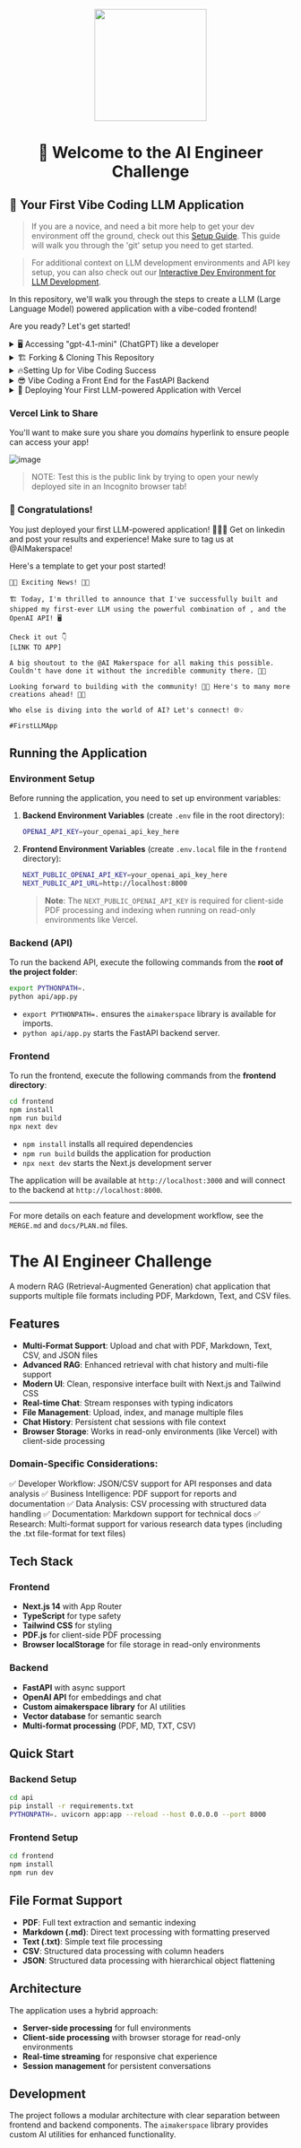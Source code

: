 <p align = "center" draggable=”false” ><img src="https://github.com/AI-Maker-Space/LLM-Dev-101/assets/37101144/d1343317-fa2f-41e1-8af1-1dbb18399719" 
     width="200px"
     height="auto"/>
</p>


## <h1 align="center" id="heading"> 👋 Welcome to the AI Engineer Challenge</h1>

## 🤖 Your First Vibe Coding LLM Application

> If you are a novice, and need a bit more help to get your dev environment off the ground, check out this [Setup Guide](docs/GIT_SETUP.md). This guide will walk you through the 'git' setup you need to get started.

> For additional context on LLM development environments and API key setup, you can also check out our [Interactive Dev Environment for LLM Development](https://github.com/AI-Maker-Space/Interactive-Dev-Environment-for-AI-Engineers).

In this repository, we'll walk you through the steps to create a LLM (Large Language Model) powered application with a vibe-coded frontend!

Are you ready? Let's get started!

<details>
  <summary>🖥️ Accessing "gpt-4.1-mini" (ChatGPT) like a developer</summary>

1. Head to [this notebook](https://colab.research.google.com/drive/1sT7rzY_Lb1_wS0ELI1JJfff0NUEcSD72?usp=sharing) and follow along with the instructions!

2. Complete the notebook and try out your own system/assistant messages!

That's it! Head to the next step and start building your application!

</details>


<details>
  <summary>🏗️ Forking & Cloning This Repository</summary>

Before you begin, make sure you have:

1. 👤 A GitHub account (you'll need to replace `YOUR_GITHUB_USERNAME` with your actual username)
2. 🔧 Git installed on your local machine
3. 💻 A code editor (like Cursor, VS Code, etc.)
4. ⌨️ Terminal access (Mac/Linux) or Command Prompt/PowerShell (Windows)
5. 🔑 A GitHub Personal Access Token (for authentication)

Got everything in place? Let's move on!

1. Fork [this](https://github.com/AI-Maker-Space/The-AI-Engineer-Challenge) repo!

     ![image](https://i.imgur.com/bhjySNh.png)

1. Clone your newly created repo.

     ``` bash
     # First, navigate to where you want the project folder to be created
     cd PATH_TO_DESIRED_PARENT_DIRECTORY

     # Then clone (this will create a new folder called The-AI-Engineer-Challenge)
     git clone git@github.com:<YOUR GITHUB USERNAME>/The-AI-Engineer-Challenge.git
     ```

     > Note: This command uses SSH. If you haven't set up SSH with GitHub, the command will fail. In that case, use HTTPS by replacing `git@github.com:` with `https://github.com/` - you'll then be prompted for your GitHub username and personal access token.

2. Verify your git setup:

     ```bash
     # Check that your remote is set up correctly
     git remote -v

     # Check the status of your repository
     git status

     # See which branch you're on
     git branch
     ```

     <!-- > Need more help with git? Check out our [Detailed Git Setup Guide](docs/GIT_SETUP.md) for a comprehensive walkthrough of git configuration and best practices. -->

3. Open the freshly cloned repository inside Cursor!

     ```bash
     cd The-AI-Engineering-Challenge
     cursor .
     ```

4. Check out the existing backend code found in `/api/app.py`

</details>

<details>
  <summary>🔥Setting Up for Vibe Coding Success </summary>

While it is a bit counter-intuitive to set things up before jumping into vibe-coding - it's important to remember that there exists a gradient betweeen AI-Assisted Development and Vibe-Coding. We're only reaching *slightly* into AI-Assisted Development for this challenge, but it's worth it!

1. Check out the rules in `.cursor/rules/` and add theme-ing information like colour schemes in `frontend-rule.mdc`! You can be as expressive as you'd like in these rules!
2. We're going to index some docs to make our application more likely to succeed. To do this - we're going to start with `CTRL+SHIFT+P` (or `CMD+SHIFT+P` on Mac) and we're going to type "custom doc" into the search bar. 

     ![image](https://i.imgur.com/ILx3hZu.png)
3. We're then going to copy and paste `https://nextjs.org/docs` into the prompt.

     ![image](https://i.imgur.com/psBjpQd.png)

4. We're then going to use the default configs to add these docs to our available and indexed documents.

     ![image](https://i.imgur.com/LULLeaF.png)

5. After that - you will do the same with Vercel's documentation. After which you should see:

     ![image](https://i.imgur.com/hjyXhhC.png) 

</details>

<details>
  <summary>😎 Vibe Coding a Front End for the FastAPI Backend</summary>

1. Use `Command-L` or `CTRL-L` to open the Cursor chat console. 

2. Set the chat settings to the following:

     ![image](https://i.imgur.com/LSgRSgF.png)

3. Ask Cursor to create a frontend for your application. Iterate as much as you like!

4. Run the frontend using the instructions Cursor provided. 

> NOTE: If you run into any errors, copy and paste them back into the Cursor chat window - and ask Cursor to fix them!

> NOTE: You have been provided with a backend in the `/api` folder - please ensure your Front End integrates with it!

</details>

<details>
  <summary>🚀 Deploying Your First LLM-powered Application with Vercel</summary>

1. Ensure you have signed into [Vercel](https://vercel.com/) with your GitHub account.

2. Ensure you have `npm` (this may have been installed in the previous vibe-coding step!) - if you need help with that, ask Cursor!

3. Run the command:

     ```bash
     npm install -g vercel
     ```

4. Run the command:

     ```bash
     vercel
     ```

5. Follow the in-terminal instructions. (Below is an example of what you will see!)

     ![image](https://i.imgur.com/D1iKGCq.png)

6. Once the build is completed - head to the provided link and try out your app!

> NOTE: Remember, if you run into any errors - ask Cursor to help you fix them!

</details>

### Vercel Link to Share

You'll want to make sure you share you *domains* hyperlink to ensure people can access your app!

![image](https://i.imgur.com/mpXIgIz.png)

> NOTE: Test this is the public link by trying to open your newly deployed site in an Incognito browser tab!

### 🎉 Congratulations! 

You just deployed your first LLM-powered application! 🚀🚀🚀 Get on linkedin and post your results and experience! Make sure to tag us at @AIMakerspace!

Here's a template to get your post started!

```
🚀🎉 Exciting News! 🎉🚀

🏗️ Today, I'm thrilled to announce that I've successfully built and shipped my first-ever LLM using the powerful combination of , and the OpenAI API! 🖥️

Check it out 👇
[LINK TO APP]

A big shoutout to the @AI Makerspace for all making this possible. Couldn't have done it without the incredible community there. 🤗🙏

Looking forward to building with the community! 🙌✨ Here's to many more creations ahead! 🥂🎉

Who else is diving into the world of AI? Let's connect! 🌐💡

#FirstLLMApp 
```

## Running the Application

### Environment Setup

Before running the application, you need to set up environment variables:

1. **Backend Environment Variables** (create `.env` file in the root directory):
   ```bash
   OPENAI_API_KEY=your_openai_api_key_here
   ```

2. **Frontend Environment Variables** (create `.env.local` file in the `frontend` directory):
   ```bash
   NEXT_PUBLIC_OPENAI_API_KEY=your_openai_api_key_here
   NEXT_PUBLIC_API_URL=http://localhost:8000
   ```

   > **Note**: The `NEXT_PUBLIC_OPENAI_API_KEY` is required for client-side PDF processing and indexing when running on read-only environments like Vercel.

### Backend (API)

To run the backend API, execute the following commands from the **root of the project folder**:

```bash
export PYTHONPATH=.
python api/app.py
```

- `export PYTHONPATH=.` ensures the `aimakerspace` library is available for imports.
- `python api/app.py` starts the FastAPI backend server.

### Frontend

To run the frontend, execute the following commands from the **frontend directory**:

```bash
cd frontend
npm install
npm run build
npx next dev
```

- `npm install` installs all required dependencies
- `npm run build` builds the application for production
- `npx next dev` starts the Next.js development server

The application will be available at `http://localhost:3000` and will connect to the backend at `http://localhost:8000`.

---

For more details on each feature and development workflow, see the `MERGE.md` and `docs/PLAN.md` files.

# The AI Engineer Challenge

A modern RAG (Retrieval-Augmented Generation) chat application that supports multiple file formats including PDF, Markdown, Text, and CSV files.

## Features

- **Multi-Format Support**: Upload and chat with PDF, Markdown, Text, CSV, and JSON files
- **Advanced RAG**: Enhanced retrieval with chat history and multi-file support
- **Modern UI**: Clean, responsive interface built with Next.js and Tailwind CSS
- **Real-time Chat**: Stream responses with typing indicators
- **File Management**: Upload, index, and manage multiple files
- **Chat History**: Persistent chat sessions with file context
- **Browser Storage**: Works in read-only environments (like Vercel) with client-side processing

### Domain-Specific Considerations:

✅ Developer Workflow: JSON/CSV support for API responses and data analysis
✅ Business Intelligence: PDF support for reports and documentation
✅ Data Analysis: CSV processing with structured data handling
✅ Documentation: Markdown support for technical docs
✅ Research: Multi-format support for various research data types (including the .txt file-format for text files)

## Tech Stack

### Frontend
- **Next.js 14** with App Router
- **TypeScript** for type safety
- **Tailwind CSS** for styling
- **PDF.js** for client-side PDF processing
- **Browser localStorage** for file storage in read-only environments

### Backend
- **FastAPI** with async support
- **OpenAI API** for embeddings and chat
- **Custom aimakerspace library** for AI utilities
- **Vector database** for semantic search
- **Multi-format processing** (PDF, MD, TXT, CSV)

## Quick Start

### Backend Setup
```bash
cd api
pip install -r requirements.txt
PYTHONPATH=. uvicorn app:app --reload --host 0.0.0.0 --port 8000
```

### Frontend Setup
```bash
cd frontend
npm install
npm run dev
```

## File Format Support

- **PDF**: Full text extraction and semantic indexing
- **Markdown (.md)**: Direct text processing with formatting preserved
- **Text (.txt)**: Simple text file processing
- **CSV**: Structured data processing with column headers
- **JSON**: Structured data processing with hierarchical object flattening

## Architecture

The application uses a hybrid approach:
- **Server-side processing** for full environments
- **Client-side processing** with browser storage for read-only environments
- **Real-time streaming** for responsive chat experience
- **Session management** for persistent conversations

## Development

The project follows a modular architecture with clear separation between frontend and backend components. The `aimakerspace` library provides custom AI utilities for enhanced functionality.
